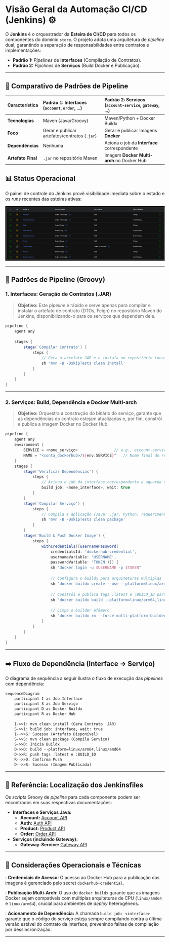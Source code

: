 # Visão Geral da Automação CI/CD (Jenkins) ⚙️

O **Jenkins** é o orquestrador da **Esteira de CI/CD** para todos os componentes do domínio `store`. O projeto adota uma arquitetura de *pipeline* dual, garantindo a separação de responsabilidades entre contratos e implementações:

  * **Padrão 1:** *Pipelines* de **Interfaces** (Compilação de Contratos).
  * **Padrão 2:** *Pipelines* de **Serviços** (Build Docker e Publicação).

-----

## 🔬 Comparativo de Padrões de Pipeline

| Característica | Padrão 1: Interfaces (`account`, `order`, ...) | Padrão 2: Serviços (`account-service`, `gateway`, ...) |
| :--- | :--- | :--- |
| **Tecnologias** | Maven (Java/Groovy) | Maven/Python + Docker Buildx |
| **Foco** | Gerar e publicar artefatos/contratos (`.jar`) | Gerar e publicar Imagens **Docker** |
| **Dependências** | Nenhuma | Aciona o job da **Interface** correspondente |
| **Artefato Final** | `.jar` no repositório Maven | Imagem **Docker Multi-arch** no Docker Hub |

## 📊 Status Operacional

O painel de controle do Jenkins provê visibilidade imediata sobre o estado e os *runs* recentes das esteiras ativas:

![alt text](image.png)

-----

## 🧩 Padrões de Pipeline (Groovy)

### 1\. Interfaces: Geração de Contratos (.JAR)

> **Objetivo:** Este *pipeline* é rápido e serve apenas para compilar e instalar o artefato de contrato (DTOs, Feign) no repositório Maven do Jenkins, disponibilizando-o para os serviços que dependem dele.

```groovy
pipeline {
    agent any

    stages {
        stage('Compilar Contrato') {
            steps {
                // Gera o artefato JAR e o instala no repositório local/Jenkins
                sh 'mvn -B -DskipTests clean install'
            }
        }
    }
}
```

-----

### 2\. Serviços: Build, Dependência e Docker Multi-arch

> **Objetivo:** Orquestra a construção do binário do serviço, garante que as dependências do contrato estejam atualizadas e, por fim, constrói e publica a imagem Docker no Docker Hub.

```groovy
pipeline {
    agent any
    environment {
        SERVICE = <nome_serviço>                // e.g., account-service, gateway-service
        NAME = "<conta_dockerhub>/${env.SERVICE}"   // Nome final do repositório
    }
    stages {
        stage('Verificar Dependências') {
            steps {
                // Aciona o job da interface correspondente e aguarda o sucesso
                build job: <nome_interface>, wait: true
            }
        }
        stage('Compilar Serviço') { 
            steps {
                // Compila a aplicação (Java: .jar, Python: requerimentos)
                sh 'mvn -B -DskipTests clean package'
            }
        }      
        stage('Build & Push Docker Image') {
            steps {
                withCredentials([usernamePassword(
                    credentialsId: 'dockerhub-credential',
                    usernameVariable: 'USERNAME',
                    passwordVariable: 'TOKEN')]) {
                    sh "docker login -u $USERNAME -p $TOKEN"

                    // Configura o buildx para arquiteturas múltiplas
                    sh "docker buildx create --use --platform=linux/arm64,linux/amd64 --node multi-platform-builder-${env.SERVICE} --name multi-platform-builder-${env.SERVICE}"

                    // Constrói e publica tags :latest e :BUILD_ID para ambas as plataformas
                    sh "docker buildx build --platform=linux/arm64,linux/amd64 --push --tag ${env.NAME}:latest --tag ${env.NAME}:${env.BUILD_ID} -f DockerFile ."

                    // Limpa o builder efêmero
                    sh "docker buildx rm --force multi-platform-builder-${env.SERVICE}"
                }
            }
        }
    }
}
```

-----

## ➡️ Fluxo de Dependência (Interface -\> Serviço)

O diagrama de sequência a seguir ilustra o fluxo de execução das *pipelines* com dependência:

```mermaid
sequenceDiagram
    participant I as Job Interface
    participant S as Job Serviço
    participant D as Docker Buildx
    participant R as Docker Hub

    I->>I: mvn clean install (Gera Contrato .JAR)
    S->>I: build job: interface, wait: true
    I-->>S: Sucesso (Artefato Disponível)
    S->>S: mvn clean package (Compila Serviço)
    S->>D: Inicia Buildx
    D->>D: build --platform=linux/arm64,linux/amd64
    D->>R: push tags :latest e :BUILD_ID
    R-->>D: Confirma Push
    D-->>S: Sucesso (Imagem Publicada)
```

-----

## 📍 Referência: Localização dos Jenkinsfiles

Os *scripts* Groovy de *pipeline* para cada componente podem ser encontrados em suas respectivas documentações:

  * **Interfaces e Serviços Java:**
      * **Account:** [Account API](../accountapi/main.md)
      * **Auth:** [Auth API](../authapi/main.md)
      * **Product:** [Product API](../productapi/main.md)
      * **Order:** [Order API](../orderapi/main.md)
  * **Serviços (incluindo Gateway):**
      * **Gateway-Service:** [Gateway API](../gatewayapi/main.md)

-----

## 📝 Considerações Operacionais e Técnicas

: **Credenciais de Acesso:** O acesso ao Docker Hub para a publicação das imagens é gerenciado pelo secret `dockerhub-credential`.

: **Publicação Multi-Arch:** O uso do `docker buildx` garante que as imagens Docker sejam compatíveis com múltiplas arquiteturas de CPU (`linux/amd64` e `linux/arm64`), crucial para ambientes de *deploy* heterogêneos.

: **Acionamento de Dependência:** A chamada `build job: <interface>` garante que o código do serviço esteja sempre compilando contra a última versão estável do contrato da interface, prevenindo falhas de compilação por dessincronização.

-----